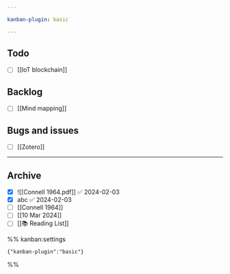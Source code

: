```yaml
---

kanban-plugin: basic

---
```


## Todo

- [ ] [[IoT blockchain]]


## Backlog

- [ ] [[Mind mapping]]


## Bugs and issues

- [ ] [[Zotero]]


***

## Archive

- [x] ![[Connell 1964.pdf]] ✅ 2024-02-03
- [x] abc ✅ 2024-02-03
- [ ] [[Connell 1964]]
- [ ] [[10 Mar 2024]]
- [ ] [[📚 Reading List]]

%% kanban:settings
```
{"kanban-plugin":"basic"}
```
%%